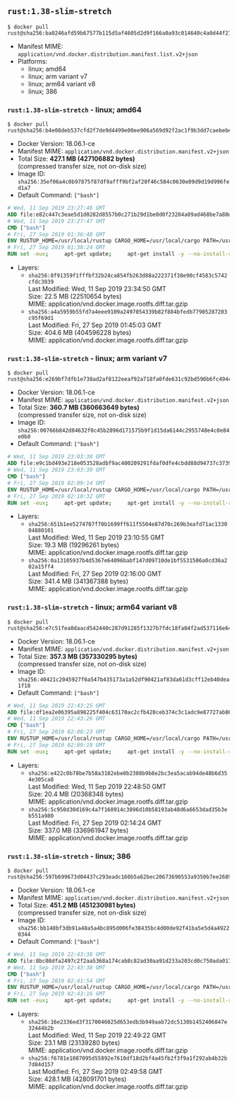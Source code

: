 ## `rust:1.38-slim-stretch`

```console
$ docker pull rust@sha256:ba0246afd59b67577b115d5af4605d2d9f166a0a93c014640c4a0d44f2773d94
```

-	Manifest MIME: `application/vnd.docker.distribution.manifest.list.v2+json`
-	Platforms:
	-	linux; amd64
	-	linux; arm variant v7
	-	linux; arm64 variant v8
	-	linux; 386

### `rust:1.38-slim-stretch` - linux; amd64

```console
$ docker pull rust@sha256:b4e08deb537cfd2f7de9d4499e00ee906a569d92f2ac1f9b3dd7caebebe706e2
```

-	Docker Version: 18.06.1-ce
-	Manifest MIME: `application/vnd.docker.distribution.manifest.v2+json`
-	Total Size: **427.1 MB (427106882 bytes)**  
	(compressed transfer size, not on-disk size)
-	Image ID: `sha256:35ef06a4c0b97875f87df9afff9bf2af20f46c584c0630e09d9d19d996fed1a7`
-	Default Command: `["bash"]`

```dockerfile
# Wed, 11 Sep 2019 23:27:46 GMT
ADD file:e82c447c3eae5d1d0282d8557b0c271b29d1be0d0f23204a09ad468be7a80d8c in / 
# Wed, 11 Sep 2019 23:27:47 GMT
CMD ["bash"]
# Fri, 27 Sep 2019 01:36:48 GMT
ENV RUSTUP_HOME=/usr/local/rustup CARGO_HOME=/usr/local/cargo PATH=/usr/local/cargo/bin:/usr/local/sbin:/usr/local/bin:/usr/sbin:/usr/bin:/sbin:/bin RUST_VERSION=1.38.0
# Fri, 27 Sep 2019 01:38:24 GMT
RUN set -eux;     apt-get update;     apt-get install -y --no-install-recommends         ca-certificates         gcc         libc6-dev         wget         ;     dpkgArch="$(dpkg --print-architecture)";     case "${dpkgArch##*-}" in         amd64) rustArch='x86_64-unknown-linux-gnu'; rustupSha256='36285482ae5c255f2decfab27d32ba19465804cb3ddf5a23e6ff2a7b0f6e0250' ;;         armhf) rustArch='armv7-unknown-linux-gnueabihf'; rustupSha256='cb20e54566d4b13434dea1776a961cf7f97afcc292cb4b0fec533503dd2434d0' ;;         arm64) rustArch='aarch64-unknown-linux-gnu'; rustupSha256='58e19ae12101103ccc50b04a2579b9238163f87a27da5078cefc900098f257ab' ;;         i386) rustArch='i686-unknown-linux-gnu'; rustupSha256='d3c42fb8b25f87eb049b6177611eea7d4fd51273de4113706f43cccf5610cfc7' ;;         *) echo >&2 "unsupported architecture: ${dpkgArch}"; exit 1 ;;     esac;     url="https://static.rust-lang.org/rustup/archive/1.19.0/${rustArch}/rustup-init";     wget "$url";     echo "${rustupSha256} *rustup-init" | sha256sum -c -;     chmod +x rustup-init;     ./rustup-init -y --no-modify-path --default-toolchain $RUST_VERSION;     rm rustup-init;     chmod -R a+w $RUSTUP_HOME $CARGO_HOME;     rustup --version;     cargo --version;     rustc --version;     apt-get remove -y --auto-remove         wget         ;     rm -rf /var/lib/apt/lists/*;
```

-	Layers:
	-	`sha256:8f91359f1fffbf32b24ca854fb263d88a222371f38e90cf4583c5742cfdc3039`  
		Last Modified: Wed, 11 Sep 2019 23:34:50 GMT  
		Size: 22.5 MB (22510654 bytes)  
		MIME: application/vnd.docker.image.rootfs.diff.tar.gzip
	-	`sha256:a4a5959b55fd7a4eee9109a2497054339b82f884bfedb77905287203c95f69d1`  
		Last Modified: Fri, 27 Sep 2019 01:45:03 GMT  
		Size: 404.6 MB (404596228 bytes)  
		MIME: application/vnd.docker.image.rootfs.diff.tar.gzip

### `rust:1.38-slim-stretch` - linux; arm variant v7

```console
$ docker pull rust@sha256:e269bf7dfb1e738ad2af8122eeaf92a718fa0fde631c92bd590b6fc494c294a7
```

-	Docker Version: 18.06.1-ce
-	Manifest MIME: `application/vnd.docker.distribution.manifest.v2+json`
-	Total Size: **360.7 MB (360663649 bytes)**  
	(compressed transfer size, not on-disk size)
-	Image ID: `sha256:00766b842d84632f0c45b2896d171575b9f1d15da6144c2955748e4c0e84e0b8`
-	Default Command: `["bash"]`

```dockerfile
# Wed, 11 Sep 2019 23:03:38 GMT
ADD file:e9c1bd493e218e053528adbf9ac400209291fdaf0dfe4cbdd88d94737c3739fe in / 
# Wed, 11 Sep 2019 23:03:39 GMT
CMD ["bash"]
# Fri, 27 Sep 2019 02:09:14 GMT
ENV RUSTUP_HOME=/usr/local/rustup CARGO_HOME=/usr/local/cargo PATH=/usr/local/cargo/bin:/usr/local/sbin:/usr/local/bin:/usr/sbin:/usr/bin:/sbin:/bin RUST_VERSION=1.38.0
# Fri, 27 Sep 2019 02:10:32 GMT
RUN set -eux;     apt-get update;     apt-get install -y --no-install-recommends         ca-certificates         gcc         libc6-dev         wget         ;     dpkgArch="$(dpkg --print-architecture)";     case "${dpkgArch##*-}" in         amd64) rustArch='x86_64-unknown-linux-gnu'; rustupSha256='36285482ae5c255f2decfab27d32ba19465804cb3ddf5a23e6ff2a7b0f6e0250' ;;         armhf) rustArch='armv7-unknown-linux-gnueabihf'; rustupSha256='cb20e54566d4b13434dea1776a961cf7f97afcc292cb4b0fec533503dd2434d0' ;;         arm64) rustArch='aarch64-unknown-linux-gnu'; rustupSha256='58e19ae12101103ccc50b04a2579b9238163f87a27da5078cefc900098f257ab' ;;         i386) rustArch='i686-unknown-linux-gnu'; rustupSha256='d3c42fb8b25f87eb049b6177611eea7d4fd51273de4113706f43cccf5610cfc7' ;;         *) echo >&2 "unsupported architecture: ${dpkgArch}"; exit 1 ;;     esac;     url="https://static.rust-lang.org/rustup/archive/1.19.0/${rustArch}/rustup-init";     wget "$url";     echo "${rustupSha256} *rustup-init" | sha256sum -c -;     chmod +x rustup-init;     ./rustup-init -y --no-modify-path --default-toolchain $RUST_VERSION;     rm rustup-init;     chmod -R a+w $RUSTUP_HOME $CARGO_HOME;     rustup --version;     cargo --version;     rustc --version;     apt-get remove -y --auto-remove         wget         ;     rm -rf /var/lib/apt/lists/*;
```

-	Layers:
	-	`sha256:651b1ee5274707f70b1699ff611f5504e87d70c269b3eafd71ac133004880101`  
		Last Modified: Wed, 11 Sep 2019 23:10:55 GMT  
		Size: 19.3 MB (19296261 bytes)  
		MIME: application/vnd.docker.image.rootfs.diff.tar.gzip
	-	`sha256:0a13105937b4d5367e64096babf147d09710de1bf5531506a0cd36a202a15ff4`  
		Last Modified: Fri, 27 Sep 2019 02:16:00 GMT  
		Size: 341.4 MB (341367388 bytes)  
		MIME: application/vnd.docker.image.rootfs.diff.tar.gzip

### `rust:1.38-slim-stretch` - linux; arm64 variant v8

```console
$ docker pull rust@sha256:e7c51fea0daacd542440c287d91285f1327b7fdc18fa04f2ad537116e64be899
```

-	Docker Version: 18.06.1-ce
-	Manifest MIME: `application/vnd.docker.distribution.manifest.v2+json`
-	Total Size: **357.3 MB (357330295 bytes)**  
	(compressed transfer size, not on-disk size)
-	Image ID: `sha256:40421c2045927f6a547b435173a1a52df90421af83da61d3cff12eb40dea1f18`
-	Default Command: `["bash"]`

```dockerfile
# Wed, 11 Sep 2019 22:43:25 GMT
ADD file:df1ea2e06395a898225f404c63170ac2cfb428ceb374c3c1adc9e87727ab867d in / 
# Wed, 11 Sep 2019 22:43:26 GMT
CMD ["bash"]
# Fri, 27 Sep 2019 02:08:23 GMT
ENV RUSTUP_HOME=/usr/local/rustup CARGO_HOME=/usr/local/cargo PATH=/usr/local/cargo/bin:/usr/local/sbin:/usr/local/bin:/usr/sbin:/usr/bin:/sbin:/bin RUST_VERSION=1.38.0
# Fri, 27 Sep 2019 02:09:19 GMT
RUN set -eux;     apt-get update;     apt-get install -y --no-install-recommends         ca-certificates         gcc         libc6-dev         wget         ;     dpkgArch="$(dpkg --print-architecture)";     case "${dpkgArch##*-}" in         amd64) rustArch='x86_64-unknown-linux-gnu'; rustupSha256='36285482ae5c255f2decfab27d32ba19465804cb3ddf5a23e6ff2a7b0f6e0250' ;;         armhf) rustArch='armv7-unknown-linux-gnueabihf'; rustupSha256='cb20e54566d4b13434dea1776a961cf7f97afcc292cb4b0fec533503dd2434d0' ;;         arm64) rustArch='aarch64-unknown-linux-gnu'; rustupSha256='58e19ae12101103ccc50b04a2579b9238163f87a27da5078cefc900098f257ab' ;;         i386) rustArch='i686-unknown-linux-gnu'; rustupSha256='d3c42fb8b25f87eb049b6177611eea7d4fd51273de4113706f43cccf5610cfc7' ;;         *) echo >&2 "unsupported architecture: ${dpkgArch}"; exit 1 ;;     esac;     url="https://static.rust-lang.org/rustup/archive/1.19.0/${rustArch}/rustup-init";     wget "$url";     echo "${rustupSha256} *rustup-init" | sha256sum -c -;     chmod +x rustup-init;     ./rustup-init -y --no-modify-path --default-toolchain $RUST_VERSION;     rm rustup-init;     chmod -R a+w $RUSTUP_HOME $CARGO_HOME;     rustup --version;     cargo --version;     rustc --version;     apt-get remove -y --auto-remove         wget         ;     rm -rf /var/lib/apt/lists/*;
```

-	Layers:
	-	`sha256:e422c0b78be7b58a3182ebe0b2308b9b8e2bc3ea5acab94de48b6d354e305ca8`  
		Last Modified: Wed, 11 Sep 2019 22:48:50 GMT  
		Size: 20.4 MB (20368348 bytes)  
		MIME: application/vnd.docker.image.rootfs.diff.tar.gzip
	-	`sha256:5c950d30d169c4a7f160914c3896d10b58193ab48d6a6653dad35b3eb551a980`  
		Last Modified: Fri, 27 Sep 2019 02:14:24 GMT  
		Size: 337.0 MB (336961947 bytes)  
		MIME: application/vnd.docker.image.rootfs.diff.tar.gzip

### `rust:1.38-slim-stretch` - linux; 386

```console
$ docker pull rust@sha256:597b699673d04437c293eadc160b5a62bec20673690553a9350b7ee2689faf00
```

-	Docker Version: 18.06.1-ce
-	Manifest MIME: `application/vnd.docker.distribution.manifest.v2+json`
-	Total Size: **451.2 MB (451230981 bytes)**  
	(compressed transfer size, not on-disk size)
-	Image ID: `sha256:bb148bf3db91a48a5a4bc895d006fe38435bc4d00de92f41ba5e5d4a49220344`
-	Default Command: `["bash"]`

```dockerfile
# Wed, 11 Sep 2019 22:43:38 GMT
ADD file:8bc08dfa2497c2f2aa5368a174cab8c82ad30aa91d233a203cd0c750ada01781 in / 
# Wed, 11 Sep 2019 22:43:38 GMT
CMD ["bash"]
# Fri, 27 Sep 2019 02:41:54 GMT
ENV RUSTUP_HOME=/usr/local/rustup CARGO_HOME=/usr/local/cargo PATH=/usr/local/cargo/bin:/usr/local/sbin:/usr/local/bin:/usr/sbin:/usr/bin:/sbin:/bin RUST_VERSION=1.38.0
# Fri, 27 Sep 2019 02:43:16 GMT
RUN set -eux;     apt-get update;     apt-get install -y --no-install-recommends         ca-certificates         gcc         libc6-dev         wget         ;     dpkgArch="$(dpkg --print-architecture)";     case "${dpkgArch##*-}" in         amd64) rustArch='x86_64-unknown-linux-gnu'; rustupSha256='36285482ae5c255f2decfab27d32ba19465804cb3ddf5a23e6ff2a7b0f6e0250' ;;         armhf) rustArch='armv7-unknown-linux-gnueabihf'; rustupSha256='cb20e54566d4b13434dea1776a961cf7f97afcc292cb4b0fec533503dd2434d0' ;;         arm64) rustArch='aarch64-unknown-linux-gnu'; rustupSha256='58e19ae12101103ccc50b04a2579b9238163f87a27da5078cefc900098f257ab' ;;         i386) rustArch='i686-unknown-linux-gnu'; rustupSha256='d3c42fb8b25f87eb049b6177611eea7d4fd51273de4113706f43cccf5610cfc7' ;;         *) echo >&2 "unsupported architecture: ${dpkgArch}"; exit 1 ;;     esac;     url="https://static.rust-lang.org/rustup/archive/1.19.0/${rustArch}/rustup-init";     wget "$url";     echo "${rustupSha256} *rustup-init" | sha256sum -c -;     chmod +x rustup-init;     ./rustup-init -y --no-modify-path --default-toolchain $RUST_VERSION;     rm rustup-init;     chmod -R a+w $RUSTUP_HOME $CARGO_HOME;     rustup --version;     cargo --version;     rustc --version;     apt-get remove -y --auto-remove         wget         ;     rm -rf /var/lib/apt/lists/*;
```

-	Layers:
	-	`sha256:16e2336ed3f3170046025d653edb3b949aab72dc5130b1452406847e32444b2b`  
		Last Modified: Wed, 11 Sep 2019 22:49:22 GMT  
		Size: 23.1 MB (23139280 bytes)  
		MIME: application/vnd.docker.image.rootfs.diff.tar.gzip
	-	`sha256:f6781e1087095d55892e7610df18d2bf4a45fb2f3f9a1f292ab4b32b7d84d157`  
		Last Modified: Fri, 27 Sep 2019 02:49:58 GMT  
		Size: 428.1 MB (428091701 bytes)  
		MIME: application/vnd.docker.image.rootfs.diff.tar.gzip
